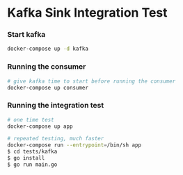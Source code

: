 # Kafka Sink Integration Test

### Start kafka
```bash
docker-compose up -d kafka
```

### Running the consumer
```bash
# give kafka time to start before running the consumer
docker-compose up consumer
```

### Running the integration test
```bash
# one time test
docker-compose up app

# repeated testing, much faster
docker-compose run --entrypoint=/bin/sh app
$ cd tests/kafka
$ go install
$ go run main.go

```
